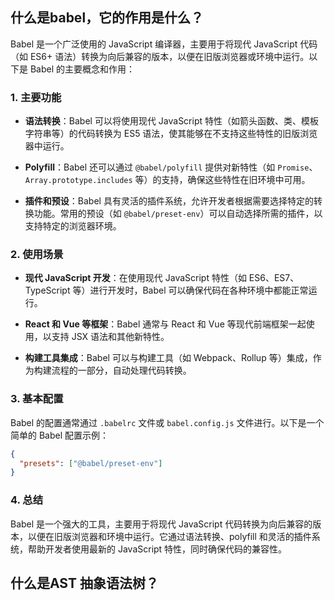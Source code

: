## 什么是babel，它的作用是什么？
Babel 是一个广泛使用的 JavaScript 编译器，主要用于将现代 JavaScript 代码（如 ES6+ 语法）转换为向后兼容的版本，以便在旧版浏览器或环境中运行。以下是 Babel 的主要概念和作用：

### 1. **主要功能**

- **语法转换**：Babel 可以将使用现代 JavaScript 特性（如箭头函数、类、模板字符串等）的代码转换为 ES5 语法，使其能够在不支持这些特性的旧版浏览器中运行。

- **Polyfill**：Babel 还可以通过 `@babel/polyfill` 提供对新特性（如 `Promise`、`Array.prototype.includes` 等）的支持，确保这些特性在旧环境中可用。

- **插件和预设**：Babel 具有灵活的插件系统，允许开发者根据需要选择特定的转换功能。常用的预设（如 `@babel/preset-env`）可以自动选择所需的插件，以支持特定的浏览器环境。

### 2. **使用场景**

- **现代 JavaScript 开发**：在使用现代 JavaScript 特性（如 ES6、ES7、TypeScript 等）进行开发时，Babel 可以确保代码在各种环境中都能正常运行。

- **React 和 Vue 等框架**：Babel 通常与 React 和 Vue 等现代前端框架一起使用，以支持 JSX 语法和其他新特性。

- **构建工具集成**：Babel 可以与构建工具（如 Webpack、Rollup 等）集成，作为构建流程的一部分，自动处理代码转换。

### 3. **基本配置**

Babel 的配置通常通过 `.babelrc` 文件或 `babel.config.js` 文件进行。以下是一个简单的 Babel 配置示例：

```json
{
  "presets": ["@babel/preset-env"]
}
```

### 4. **总结**

Babel 是一个强大的工具，主要用于将现代 JavaScript 代码转换为向后兼容的版本，以便在旧版浏览器和环境中运行。它通过语法转换、polyfill 和灵活的插件系统，帮助开发者使用最新的 JavaScript 特性，同时确保代码的兼容性。

## 什么是AST 抽象语法树？